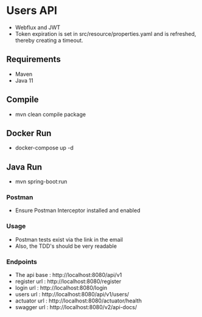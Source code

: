 # Users API
* Webflux and JWT
* Token expiration is set in src/resource/properties.yaml and is refreshed, thereby creating a timeout.

## Requirements
* Maven
* Java 11

## Compile
* mvn clean compile package

## Docker Run
* docker-compose up -d

## Java Run
* mvn spring-boot:run


### Postman
* Ensure Postman Interceptor installed and enabled

### Usage
* Postman tests exist via the link in the email
* Also, the TDD's should be very readable


### Endpoints
* The api base  : http://localhost:8080/api/v1
* register url  : http://localhost:8080/register
* login    url  : http://localhost:8080/login
* users    url  : http://localhost:8080/api/v1/users/
* actuator url  : http://localhost:8080/actuator/health
* swagger  url  : http://localhost:8080/v2/api-docs/
